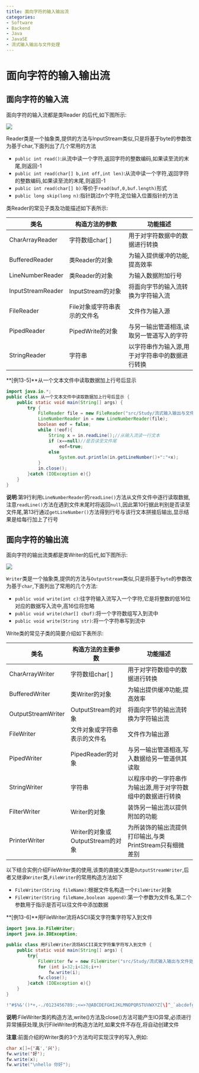 ```yaml
---
title: 面向字符的输入输出流
categories:
- Software
- Backend
- Java
- JavaSE
- 流式输入输出与文件处理
---
```

# 面向字符的输入输出流

## 面向字符的输入流

面向字符的输入流都是类Reader 的后代,如下图所示:

![](https://www.plantuml.com/plantuml/svg/XPBRIiD048RlynGhNXHwaQHfYr6Az811eKffzG6soJHPkeSmkqkfuhkxtPOcLjHSBCm_iz_yCzcnDXIDOB8Gj0uwv8h9dDi2YAb0G5XRmTjgPKojxw88wIuicQdisch0N4a3qeIv4j7ShYegUqa_JTCeOnnq9AWsWD62KsdUdkTH2ptIPi_XFf3AmJy2uhu5BGecIzABVVXCiMIIf3wOqdnRehAoc2ckaEmgPi1d7XMoTsU3yWbdfHJE3idT0UZJo-CTb82aD_JId4auKgxZMJfuoBpgp1Tgv_i7dm4gPLuQQz-yd7qcFknuuEem3ad3-B95blLl1l4_GxHTfgvzm85kVklVXizkis7o0v74bmjrI8geTYTUs_FWZwKSrDUAvLi9MfCaF816qUdNTSaIQE7stEsIMKLnWaZtZJIrcmqW56Ubwt4lLgm1cx85grirv4dMrgmC0XMjYuVdrDIuj1khYLtMj92EQNMrTii-IMDmZ_puqBy0)

Reader类是一个抽象类,提供的方法与InputStream类似,只是将基于byte的参数改为基于char,下面列出了几个常用的方法

- `public int read()`:从流中读一个字符,返回字符的整数编码,如果读至流的末尾,则返回-1
- `public int read(char[] b,int off,int len)`:从流中读一个字符,返回字符的整数编码,如果读至流的末尾,则返回-1
- `public int read(char[] b)`:等价于`read(buf,0,buf.length)`形式
- `public long skip(long n)`:指针跳过n个字符,定位输入位置指针的方法

类Reader的常见子类及功能描述如下表所示:

| 类名              | 构造方法的参数               | 功能描述                                        |
| ----------------- | ---------------------------- | ----------------------------------------------- |
| CharArrayReader   | 字符数组char[ ]              | 用于对字符数据中的数据进行转换                  |
| BufferedReader    | 类Reader的对象               | 为输入提供缓冲的功能,提高效率                   |
| LineNumberReader  | 类Reader的对象               | 为输入数据附加行号                              |
| InputStreamReader | InputStream的对象            | 将面向字节的输入流转换为字符输入流              |
| FileReader        | File对象或字符串表示的文件名 | 文件作为输入源                                  |
| PipedReader       | PipedWrite的对象             | 与另一输出管道相连,读取另一管道写入的字符       |
| StringReader      | 字符串                       | 以字符串作为输入源,用于对字符串中的数据进行转换 |

**[例13-5]**从一个文本文件中读取数据加上行号后显示

```java
import java.io.*;
public class 从一个文本文件中读取数据加上行号后显示 {
    public static void main(String[] args) {
        try {
            FileReader file = new FileReader("src/Study/流式输入输出与文件处理/面向字符的输入输出流/面向字符的输入流/test");
            LineNumberReader in = new LineNumberReader(file);
            boolean eof = false;
            while (!eof){
                String x = in.readLine();//从输入流读一行文本
                if (x==null)//是否读至文件尾
                    eof=true;
                else
                    System.out.println(in.getLineNumber()+":"+x);
            }
            in.close();
        }catch (IOException e){}
    }
}
```

**说明**:第9行利用`LineNumberReader`的`readLine()`方法从文件文件中逐行读取数据,注意`readLine()`方法在遇到文件末尾时将返回`null`,因此第10行据此判别是否读至文件尾,第13行通过`getLineNumber()`方法得到行号与该行文本拼接后输出,显示结果是给每行加上了行号

## 面向字符的输出流

面向字符的输出流类都是类Writer的后代,如下图所示:

![](https://www.plantuml.com/plantuml/svg/XLB1JeD04Btp5Miyc700Ycr4qnYLI3nKRQp6ymfJsBZiac4sH8t_xh9j2jQe70ZllUNDczcvQ8aZrK8LDM-y8tOWL2vD0Omgg25eJ2t7R4NKj6TXYBmBIa6LUJ4jOAuLWQ8WrtMuCAkAgqbyd2H9c0a9RLZpbW33fUIAdcuNuSXwtjARX7DFQMl-uJ7xB7bH25MoIUJWBSTIA9OuSCNprnArKKMgfKRMLOB0AJSQnRkDmUMb5AMgRHoMsnUWanys_w02P9EPenP2mSRbC4gJwNNcM1k-q9shxtrwg3NT3T6-PTdbZ1qySeQhlXsM1D5-YImxFfb6_pGnJfdOyfu4llwj_jWyFSrcyG-BEDeVgBNaYBhR-eqpJ_yOIiy-LY9_LT2sB0vwetculJgVFQFev-pxBAquNYBoju6wCkir81G3inJD6DuRQWoj287NEzPd_UeCXwniMnYmLUtNoDFAj8KNO9Tviz1V)

`Writer`类是一个抽象类,提供的方法与`OutputStream`类似,只是将基于`byte`的参数改为基于`char`,下面列出了常用的几个方法:

- `public void write(int c)`:往字符输入流写入一个字符,它是将整数的低16位对应的数据写入流中,高16位将忽略
- `public void write(char[] cbuf)`:将一个字符数组写入到流中
- `public void write(String str)`:将一个字符串写到流中

Write类的常见子类的简要介绍如下表所示:

| 类名               | 构造方法的主要参数               | 功能描述                                                    |
| ------------------ | -------------------------------- | ----------------------------------------------------------- |
| CharArrayWriter    | 字符数组char[ ]                  | 用于对字符数组中的数据进行转换                              |
| BufferedWriter     | 类Writer的对象                   | 为输出提供缓冲功能,提高效率                                 |
| OutputStreamWriter | OutputStream的对象               | 将面向字节的输出流转换为字符输出流                          |
| FileWriter         | 文件对象或字符串表示的文件名     | 文件作为输出源                                              |
| PipedWriter        | PipedReader的对象                | 与另一输出管道相连,写入数据给另一管道供其读取               |
| StringWriter       | 字符串                           | 以程序中的一字符串作为输出源,用于对字符数组中的数据进行转换 |
| FilterWriter       | Writer的对象                     | 装饰另一输出流以提供附加的功能                              |
| PrinterWriter      | Writer的对象或OutputStream的对象 | 为所装饰的输出流提供打印输出,与类PrintStream只有细微差别    |

以下结合实例介绍FileWriter类的使用,该类的直接父类是`OutputStreamWriter`,后者又继承`Writer`类,`FileWriter`的常用构造方法如下

- `FileWriter(String fileName)`:根据文件名构造一个`FileWriter`对象
- `FileWriter(String fileName,boolean append)`:第一个参数为文件名,第二个参数用于指示是否可以往文件中添加数据

**[例13-6]**用FileWriter流将ASCII英文字符集字符写入到文件

```java
import java.io.FileWriter;
import java.io.IOException;

public class 用FileWriter流将ASCII英文字符集字符写入到文件 {
    public static void main(String[] args) {
        try{
            FileWriter fw = new FileWriter("src/Study/流式输入输出与文件处理/面向字符的输入输出流/面向字符的输出流/charset.txt");
            for (int i=32;i<126;i++)
                fw.write(i);
            fw.close();
        }catch (IOException e){}
    }
}

!"#$%&'()*+,-./0123456789:;<=>?@ABCDEFGHIJKLMNOPQRSTUVWXYZ[\]^_`abcdefghijklmnopqrstuvwxyz{|}
```

**说明**:FileWriter类的构造方法,write()方法及close()方法可能产生IO异常,必须进行异常捕获处理,执行FileWriter的构造方法时,如果文件不存在,将自动创建文件

**注意**:前面介绍的Writer类的3个方法均可实现汉字的写入,例如:

```java
char x[]={'高','兴'};
fw.write('好');
fw.write(x);
fw.write("\nhello 你好");
```